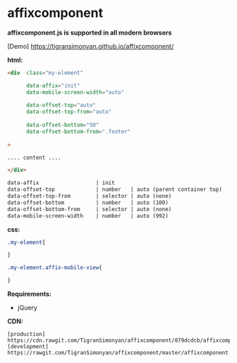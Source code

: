 
# affixcomponent

**affixcomponent.js is supported in all modern browsers**

[Demo] https://tigransimonyan.github.io/affixcomponent/

**html:**

```html
<div  class="my-element"

      data-affix="init"
      data-mobile-screen-width="auto"
      
      data-offset-top="auto"
      data-offset-top-from="auto"
      
      data-offset-bottom="50"
      data-offset-bottom-from=".footer"
      
>

.... content ....

</div>
```

```html
data-affix                  | init
data-offset-top             | number   | auto (parent container top) 
data-offset-top-from        | selector | auto (none)  
data-offset-bottom          | number   | auto (100)  
data-offset-bottom-from     | selector | auto (none)  
data-mobile-screen-width    | number   | auto (992)            
```

**css:**

```css
.my-element{

}

.my-element.affix-mobile-view{

}
```


**Requirements:**
* jQuery

**CDN:**
```
[production] https://cdn.rawgit.com/TigranSimonyan/affixcomponent/879dcdcb/affixcomponent.min.js
[development] https://rawgit.com/TigranSimonyan/affixcomponent/master/affixcomponent.min.js
```


